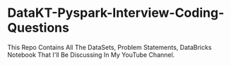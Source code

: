 # DataKT-Pyspark-Interview-Coding-Questions
This Repo Contains All The DataSets, Problem Statements, DataBricks Notebook That I'll Be Discussing In My YouTube Channel.
